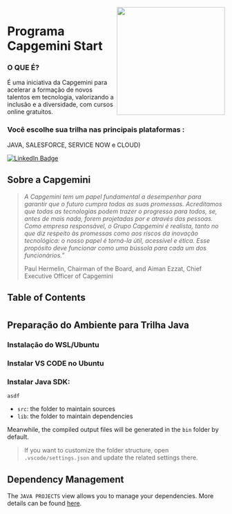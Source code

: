<img  src="https://www.capgemini.com/br-pt/wp-content/themes/capgemini-komposite/assets/images/logo.svg"  width=250 align=right>

# Programa Capgemini Start 

### O QUE É?

É uma iniciativa da Capgemini para acelerar a formação de novos talentos em tecnologia, valorizando a inclusão e a diversidade, com cursos online gratuitos.
### Você escolhe sua trilha nas principais plataformas :
JAVA, SALESFORCE, SERVICE NOW e CLOUD)

[![LinkedIn Badge](https://img.shields.io/badge/LinkedIn-Profile-informational?style=flat&logo=linkedin&logoColor=white&color=0D76A8)](https://www.linkedin.com/in/cleber-rib)





## Sobre a Capgemini

> _A Capgemini tem um papel fundamental a desempenhar para garantir que o futuro cumpra todas as suas promessas. Acreditamos que todas as tecnologias podem trazer o progresso para todos, se, antes de mais nada, forem projetadas por e através das pessoas. Como empresa responsável, o Grupo Capgemini é realista, tanto no que diz respeito às promessas como aos riscos da inovação tecnológica: o nosso papel é torná-la útil, acessível e ética. Esse propósito deve funcionar como uma bússola para cada um dos funcionários.”_
>
> Paul Hermelin, Chairman of the Board, and Aiman Ezzat, Chief Executive Officer of Capgemini


<h2>Table of Contents</h2>

#
## Preparação do Ambiente para Trilha Java

### Instalação do WSL/Ubuntu

### Instalar VS CODE no Ubuntu

### Instalar Java SDK:
    asdf 




- `src`: the folder to maintain sources
- `lib`: the folder to maintain dependencies

Meanwhile, the compiled output files will be generated in the `bin` folder by default.

> If you want to customize the folder structure, open `.vscode/settings.json` and update the related settings there.

## Dependency Management

The `JAVA PROJECTS` view allows you to manage your dependencies. More details can be found [here](https://github.com/microsoft/vscode-java-dependency#manage-dependencies).
